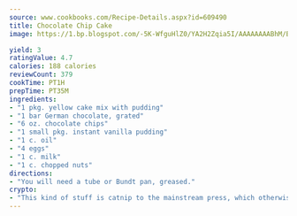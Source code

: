 ```yaml
---
source: www.cookbooks.com/Recipe-Details.aspx?id=609490
title: Chocolate Chip Cake
image: https://1.bp.blogspot.com/-5K-WfguHlZ0/YA2H2Zqia5I/AAAAAAAABhM/Bdgu68p4aG0Q6jWdy3eGaUXSKw5p3sdxwCLcBGAsYHQ/s324/7.png

yield: 3
ratingValue: 4.7
calories: 188 calories
reviewCount: 379
cookTime: PT1H
prepTime: PT35M
ingredients:
- "1 pkg. yellow cake mix with pudding"
- "1 bar German chocolate, grated"
- "6 oz. chocolate chips"
- "1 small pkg. instant vanilla pudding"
- "1 c. oil"
- "4 eggs"
- "1 c. milk"
- "1 c. chopped nuts"
directions:
- "You will need a tube or Bundt pan, greased."
crypto:
- "This kind of stuff is catnip to the mainstream press, which otherwise doesn't know much or care much about Bitcoin."
---
```

